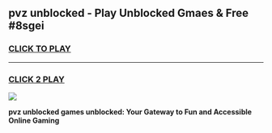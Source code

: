 
## pvz unblocked - Play Unblocked Gmaes & Free #8sgei
<h3>
<a href="https://news.freeplayer.one?title=pvz_unblocked&ref=03M">CLICK TO PLAY</a></h3>
<hr>

<h3>
<a href="https://news.freeplayer.one?title=pvz_unblocked&ref=03M">CLICK 2 PLAY</a>
  
</h3>

<a href="https://news.freeplayer.one?title=pvz_unblocked&ref=03M"><img src="https://clearcache.store/games.png"></a>


**pvz unblocked games unblocked: Your Gateway to Fun and Accessible Online Gaming**
